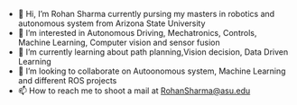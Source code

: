 - 👋 Hi, I’m Rohan Sharma currently pursing my masters in robotics and autonomous system from Arizona State University
- 👀 I’m interested in Autonomous Driving, Mechatronics, Controls, Machine Learning, Computer vision and sensor fusion
- 🌱 I’m currently learning about path planning,Vision decision, Data Driven Learning
- 💞️ I’m looking to collaborate on Autoonomous system, Machine Learning and different ROS projects
- 📫 How to reach me to shoot a mail at RohanSharma@asu.edu

<!---
Rohan2020SHARMA/Rohan2020SHARMA is a ✨ special ✨ repository because its `README.md` (this file) appears on your GitHub profile.
You can click the Preview link to take a look at your changes.
--->
